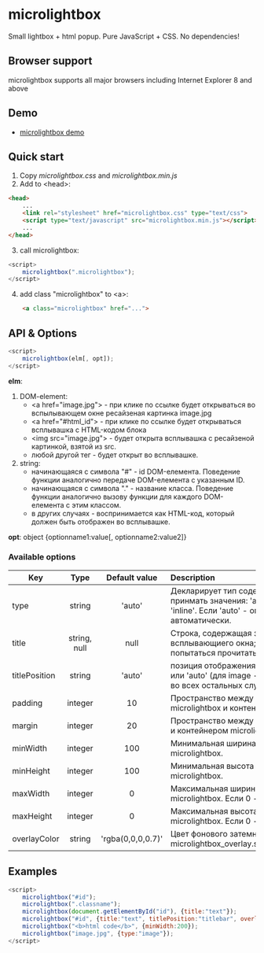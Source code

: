 # microlightbox
Small lightbox + html popup. Pure JavaScript + CSS. No dependencies!

## Browser support

microlightbox supports all major browsers including Internet Explorer 8 and above

## Demo

* [microlightbox demo](http://kyberprizrak.ru/microlightbox/demo.html)

## Quick start

1) Copy *microlightbox.css* and *microlightbox.min.js*
2) Add to &lt;head&gt;:

```html
<head>
    ...
    <link rel="stylesheet" href="microlightbox.css" type="text/css">
    <script type="text/javascript" src="microlightbox.min.js"></script>
    ...
</head>
```
3) call microlightbox:
```js
<script>
    microlightbox(".microlightbox");
</script>
```
4) add class "microlightbox" to &lt;a&gt;:
```html
    <a class="microlightbox" href="...">
```

## API & Options

```js
<script>
    microlightbox(elm[, opt]);
</script>
```
**elm**:
1. DOM-element:
   * &lt;a href="image.jpg"&gt; - при клике по ссылке будет открываться во вспылывающем окне ресайзеная картинка image.jpg
   * &lt;a href="#html_id"&gt; - при клике по ссылке будет открываться всплывашка с HTML-кодом блока <div id="html_id">
   * &lt;img src="image.jpg"&gt; - будет открыта всплывашка с ресайзеной картинкой, взятой из src.
   * любой другой тег - будет открыт во всплывашке.
2. string:
   * начинающаяся с символа "#" - id DOM-елемента. Поведение функции аналогично передаче DOM-елемента с указанным ID.
   * начинающаяся с символа "." - название класса. Поведение функции аналогично вызову функции для каждого DOM-елемента с этим классом.
   * в других случаях - воспринимается как HTML-код, который должен быть отображен во всплывашке.

**opt**: object {optionname1:value[, optionname2:value2]}

### Available options
| Key           |  Type        | Default value     | Description      |
| ------------- |:------------:|:-----------------:| :----------------|
| type          | string       | 'auto'            | Декларирует тип содержимого. Может принмать значения: 'auto', 'image', 'html' или 'inline'. Если 'auto' - определить автоматически. |
| title         | string, null | null              | Строка, содержащая заловок всплывающиего окна; Если null - попытаться прочитать из атрибута title |
| titlePosition | string       | 'auto'            | позиция отображения title: 'titlebar', 'inside' или 'auto' (для image - используется inside, во всех остальных случаях - titlebar) |
| padding       | integer      | 10                | Пространство между контейнером microlightbox и контентом. |
| margin        | integer      | 20                | Пространство между областью просмотра и контейнером microlightbox. |
| minWidth      | integer      | 100               | Минимальная ширина контейнера microlightbox. |
| minHeight     | integer      | 100               | Минимальная высота контейнера microlightbox. |
| maxWidth      | integer      | 0                 | Максимальная ширина контейнера microlightbox. Если 0 - игнорировать. |
| maxHeight     | integer      | 0                 | Максимальная высота контейнера microlightbox. Если 0 - игнорировать. |
| overlayColor  | string       | 'rgba(0,0,0,0.7)' | Цвет фонового затемнения (значение для microlightbox_overlay.style.backgroundColor). |

 
## Examples
 
```js
<script>
    microlightbox("#id");
    microlightbox(".classname");
    microlightbox(document.getElementById("id"), {title:"text"});
    microlightbox("#id", {title:"text", titlePosition:"titlebar", overlayColor:''});
    microlightbox("<b>html code</b>", {minWidth:200});
    microlightbox("image.jpg", {type:"image"});
</script>
```
